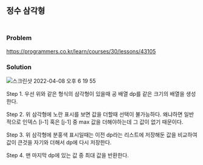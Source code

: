 ##  정수 삼각형 <br/><br/>

### Problem  
https://programmers.co.kr/learn/courses/30/lessons/43105  

### Solution

![스크린샷 2022-04-08 오후 6 19 55](https://user-images.githubusercontent.com/60414900/162406233-3893e4be-d705-4270-bdee-8ae0bfce81e1.png)


Step 1. 우선 위와 같은 형식의 삼각형이 있을때 공 배열 dp를 같은 크기의 배열을 생성한다.

Step 2. 위 삼각형에 노란 표시를 보면 값을 더할때 선택이 불가능하다. 왜냐하면 일반적으로 인덱스 [i-1] 혹은 [j-1] 중 max 값을 더해야하는데 그 값이 없기 때문이다.

Step 3. 위 삼각형에 분홍색 표시일때는 이전 dp라는 리스트에 저장해둔 값을 비교하여 값이 큰것을 자기와 더해서 dp에 다시 저장한다.

Step 4. 맨 마지막 dp에 있는 값 중 최대 값을 반환한다.
